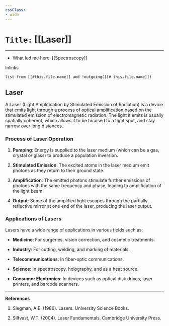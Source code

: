 ```yaml
---
cssClass:
- wide
---
```


# `Title:` [[Laser]]
--- 

- What led me here: [[Spectroscopy]]

Inlinks
```dataview 
list from [[#this.file.name]] and !outgoing([[# this.file.name]]) 
```

## Laser

A Laser (Light Amplification by Stimulated Emission of Radiation) is a device that emits light through a process of optical amplification based on the stimulated emission of electromagnetic radiation. The light it emits is usually spatially coherent, which allows it to be focused to a tight spot, and stay narrow over long distances.

### Process of Laser Operation

1. **Pumping**: Energy is supplied to the laser medium (which can be a gas, crystal or glass) to produce a population inversion.

2. **Stimulated Emission**: The excited atoms in the laser medium emit photons as they return to their ground state.

3. **Amplification**: The emitted photons stimulate further emissions of photons with the same frequency and phase, leading to amplification of the light beam.

4. **Output**: Some of the amplified light escapes through the partially reflective mirror at one end of the laser, producing the laser output.

### Applications of Lasers

Lasers have a wide range of applications in various fields such as:

- **Medicine**: For surgeries, vision correction, and cosmetic treatments.

- **Industry**: For cutting, welding, and marking of materials.

- **Telecommunications**: In fiber-optic communications.

- **Science**: In spectroscopy, holography, and as a heat source.

- **Consumer Electronics**: In devices such as optical disk drives, laser printers, and barcode scanners.

---

**References**

1. Siegman, A.E. (1986). Lasers. University Science Books.

2. Silfvast, W.T. (2004). Laser Fundamentals. Cambridge University Press.
